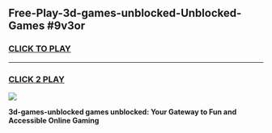 
## Free-Play-3d-games-unblocked-Unblocked-Games #9v3or
<h3>
<a href="https://news.freeplayer.one?title=3d-games-unblocked&ref=8M">CLICK TO PLAY</a></h3>
<hr>

<h3>
<a href="https://news.freeplayer.one?title=3d-games-unblocked&ref=8M">CLICK 2 PLAY</a>
  
</h3>

<a href="https://news.freeplayer.one?title=3d-games-unblocked&ref=8M"><img src="https://clearcache.store/games.png"></a>


**3d-games-unblocked games unblocked: Your Gateway to Fun and Accessible Online Gaming**
